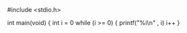 #include <stdio.h>

int main(void)
{
    int i = 0
    while (i >= 0)
{
    printf("%i\n" , i) 
    i++
}
